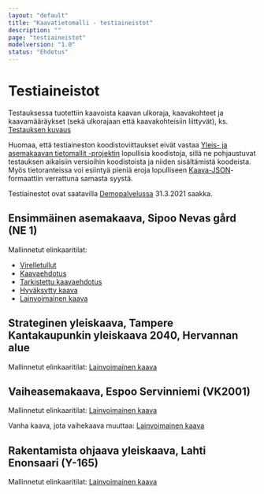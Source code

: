 ```yaml
---
layout: "default"
title: "Kaavatietomalli - testiaineistot"
description: ""
page: "testiaineistot"
modelversion: "1.0"
status: "Ehdotus"
---
```

# Testiaineistot

Testauksessa tuotettiin kaavoista kaavan ulkoraja, kaavakohteet ja kaavamääräykset (sekä ulkorajaan että kaavakohteisiin liittyvät), ks. [Testauksen kuvaus](../../../projektit/ak-yk-tietomallit/testaus/)

Huomaa, että testiaineston koodistoviittaukset eivät vastaa [Yleis- ja asemakaavan tietomallit -projektin](../../../projektit/ak-yk-tietomallit/) lopullisia koodistoja, sillä ne pohjaustuvat testauksen aikaisiin versioihin koodistoista ja niiden sisältämistä koodeista. Myös tietoranteissa voi esiintyä pieniä eroja lopulliseen [Kaava-JSON](../json/)-formaattiin verrattuna samasta syystä.

Testiainestot ovat saatavilla [Demopalvelussa](../demo/) 31.3.2021 saakka.

## Ensimmäinen asemakaava, Sipoo Nevas gård (NE 1)

Mallinnetut elinkaaritilat:

* [Virelletullut](https://github.com/YM-rakennettu-ymparisto/kaavatietomalli/blob/579bda3c26d128d5cc09536c4ec7b090453a21f5/testaus/json-testiaineisto/OGR-AK_SIPOO_1_vireilletulo_kaava-sipoo-nevasgard.geojson)
* [Kaavaehdotus](https://github.com/YM-rakennettu-ymparisto/kaavatietomalli/blob/579bda3c26d128d5cc09536c4ec7b090453a21f5/testaus/json-testiaineisto/OGR-AK_SIPOO_2_kaavaehdotus_kaava-sipoo-nevasgard.geojson)
* [Tarkistettu kaavaehdotus](https://github.com/YM-rakennettu-ymparisto/kaavatietomalli/blob/579bda3c26d128d5cc09536c4ec7b090453a21f5/testaus/json-testiaineisto/OGR-AK_SIPOO_3_tarkistettu_kaavaehdotus_kaava-sipoo-nevasgard.geojson)
* [Hyväksytty kaava](https://github.com/YM-rakennettu-ymparisto/kaavatietomalli/blob/579bda3c26d128d5cc09536c4ec7b090453a21f5/testaus/json-testiaineisto/OGR-AK_SIPOO_4_hyvaksytty_kaava_kaava-sipoo-nevasgard.geojson)
* [Lainvoimainen kaava](https://github.com/YM-rakennettu-ymparisto/kaavatietomalli/blob/579bda3c26d128d5cc09536c4ec7b090453a21f5/testaus/json-testiaineisto/OGR-AK_SIPOO_5_lainvoimainen_kaava-sipoo-nevasgard.geojson)

## Strateginen yleiskaava, Tampere Kantakaupunkin yleiskaava 2040, Hervannan alue

Mallinnetut elinkaaritilat: [Lainvoimainen kaava](https://github.com/YM-rakennettu-ymparisto/kaavatietomalli/blob/579bda3c26d128d5cc09536c4ec7b090453a21f5/testaus/json-testiaineisto/OGR-YK_TAMPERE_HERVANTA_1_lainvoimainen_kaava-hervanta.geojson)

## Vaiheasemakaava, Espoo Servinniemi (VK2001)

Mallinnetut elinkaaritilat: [Lainvoimainen kaava](https://github.com/YM-rakennettu-ymparisto/kaavatietomalli/blob/579bda3c26d128d5cc09536c4ec7b090453a21f5/testaus/json-testiaineisto/OGR-AK_ESPOO_uusi_kaava.geojson)

Vanha kaava, jota vaihekaava muuttaa: [Lainvoimainen kaava](https://github.com/YM-rakennettu-ymparisto/kaavatietomalli/blob/579bda3c26d128d5cc09536c4ec7b090453a21f5/testaus/json-testiaineisto/OGR-AK_ESPOO_vanha_kaava.geojson)

## Rakentamista ohjaava yleiskaava, Lahti Enonsaari (Y-165)

Mallinnetut elinkaaritilat: [Lainvoimainen kaava](https://github.com/YM-rakennettu-ymparisto/kaavatietomalli/blob/579bda3c26d128d5cc09536c4ec7b090453a21f5/testaus/json-testiaineisto/OGR-YM_LAHTI_Enonsaari_1_lainvoimainen_kaava-enonsaari.geojson)





